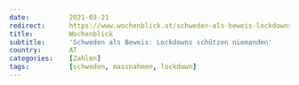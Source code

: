 ```yaml
---
date:          2021-03-21
redirect:      https://www.wochenblick.at/schweden-als-beweis-lockdowns-schuetzen-niemanden/
title:         Wochenblick
subtitle:      'Schweden als Beweis: Lockdowns schützen niemanden'
country:       AT
categories:    [Zahlen]
tags:          [schweden, massnahmen, lockdown]
---
```

